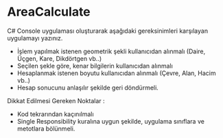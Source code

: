# AreaCalculate
C# Console uygulaması oluşturarak aşağıdaki gereksinimleri karşılayan uygulamayı yazınız.

* İşlem yapılmak istenen geometrik şekli kullanıcıdan alınmalı (Daire, Üçgen, Kare, Dikdörtgen vb..)
* Seçilen şekle göre, kenar bilgilerin kullanıcıdan alınmalı
* Hesaplanmak istenen boyutu kullanıcıdan alınmalı (Çevre, Alan, Hacim vb..)
* Hesap sonucunu anlaşılır şekilde geri döndürmeli.

Dikkat Edilmesi Gereken Noktalar :
* Kod tekrarından kaçınılmalı
* Single Responsibility kuralına uygun şekilde, uygulama sınıflara ve metotlara bölünmeli.
